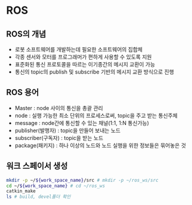 # ROS

## ROS의 개념
- 로봇 소프트웨어를 개발하는데 필요한 소프트웨어의 집합체
- 각종 센서와 모터를 프로그래머가 편하게 사용할 수 있도록 지원
- 표준화된 통신 프로토콜을 따르는 이기종간의 메시지 교환이 가능
- 통신의 topic의 publish 및 subscribe 기반의 메시지 교환 방식으로 진행

## ROS 용어
- Master : node 사이의 통신을 총괄 관리
- node : 실행 가능한 최소 단위의 프로세스로써, topic을 주고 받는 통신주체
- message : node간에 통신할 수 있는 채널(1:1, 1:N 통신가능)
- publisher(발행자) : topic을 만들어 보내는 노드
- subscriber(구독자) : topic을 받는 노드
- package(패키지) : 하나 이상의 노드와 노드 실행을 위한 정보들은 묶어놓은 것

## 워크 스페이서 생성
```bash
mkdir -p ~/${work_space_name}/src # mkdir -p ~/ros_ws/src
cd ~/${work_space_name} # cd ~/ros_ws
catkin_make
ls # build, devel폴더 확인
